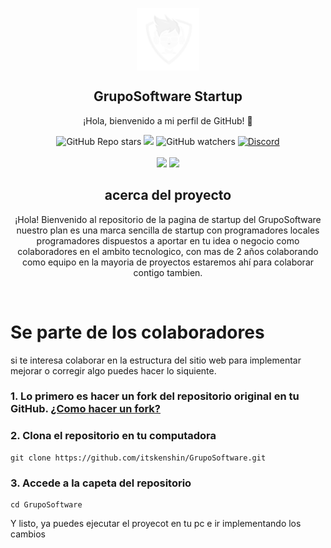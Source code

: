 <p align="center">
    <img width="100px" src="./assets/img/GrupoSoftware Logo.png" align="center" alt="Isael Diroche" />
    <h2 align="center">GrupoSoftware Startup</h2>
    <p align="center">¡Hola, bienvenido a mi perfil de GitHub! 👋</p>
</p>

<p align="center">
    <img alt="GitHub Repo stars" src="https://img.shields.io/github/stars/itskenshin/GrupoSoftware">
    <img src="https://img.shields.io/github/forks/itskenshin/GrupoSoftware">
    <img alt="GitHub watchers" src="https://img.shields.io/github/watchers/itskenshin/GrupoSoftware">
    <a href="https://discord.gg/jrCJY2h6XR">
        <img alt="Discord"
            src="https://img.shields.io/discord/847910520086331432?logo=discord&logoColor=white&label=Discord&color=transparent">
    </a>
    <br>
    <br>    
    <img src="https://img.shields.io/badge/LinkedIn-%230077B5.svg?logo=linkedin&logoColor=white">
    <a src="https://t.me/+Rnl6Z53r9PxiMzNh">
        <img src="https://img.shields.io/badge/Telegram-%231DA1F2.svg?logo=telegram&logoColor=white">
    </a>
</p>

<h2 align="center">acerca del proyecto </h2>
    <p align="center">¡Hola! Bienvenido al repositorio de la pagina de startup del GrupoSoftware nuestro plan es una marca sencilla de startup con programadores locales programadores dispuestos a aportar en tu idea o negocio como colaboradores en el ambito tecnologico, con mas de 2 años colaborando como equipo en la mayoria de proyectos estaremos ahí para colaborar contigo tambien.</p>
</br>


# Se parte de los colaboradores
si te interesa colaborar en  la estructura del sitio web para implementar mejorar o corregir algo puedes hacer lo siquiente.

### 1. Lo primero es hacer un fork del repositorio original en tu GitHub. <a href="https://desarrolloweb.com/articulos/fork-git">¿Como hacer un fork?</a>
### 2. Clona el repositorio en tu computadora
```git
git clone https://github.com/itskenshin/GrupoSoftware.git
```
### 3. Accede a la capeta del repositorio
```git
cd GrupoSoftware
```

Y listo, ya puedes ejecutar el proyecot en tu pc e ir implementando los cambios
